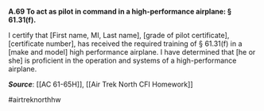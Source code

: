 **A.69 To act as pilot in command in a high-performance airplane: § 61.31(f).**

I certify that \[First name, MI, Last name\], \[grade of pilot certificate\], \[certificate number\], has received the required training of § 61.31(f) in a \[make and model\] high performance airplane. I have determined that \[he or she\] is proficient in the operation and systems of a high-performance airplane.

***Source***: [[AC 61-65H]], [[Air Trek North CFI Homework]]

#airtreknorthhw